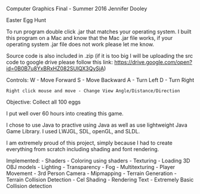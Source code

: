 Computer Graphics Final - Summer 2016
Jennifer Dooley

Easter Egg Hunt

To run program double click .jar that matches your operating system.
I built this program on a Mac and know that the Mac .jar file works, if your operating system .jar file does not work please let me know.

Source code is also included in .zip 
(if it is too big I will be uploading the src code to google drive please follow this link: https://drive.google.com/open?id=0B0B7u8YxBRxHZ082SUlQX3QySjA)

Controls:
	W - Move Forward
	S - Move Backward
	A - Turn Left
	D - Turn Right

	Right click mouse and move - Change View Angle/Distance/Direction 

Objective:
	Collect all 100 eggs

I put well over 60 hours into creating this game.

I chose to use Java to practive using Java as well as use lightweight Java Game Library. I used LWJGL, SDL, openGL, and SLDL.

I am extremely proud of this project, simply because I had to create everything from scratch including shading and font rendering.

Implemented:
	- Shaders
	- Coloring using shaders
	- Texturing
	- Loading 3D OBJ models
	- Lighting
	- Transparency
	- Fog
	- Multitexturing
	- Player Movement
	- 3rd Person Camera
	- Mipmapping
	- Terrain Generation
	- Terrain Collision Detection
	- Cel Shading
	- Rendering Text
	- Extremely Basic Collision detection

